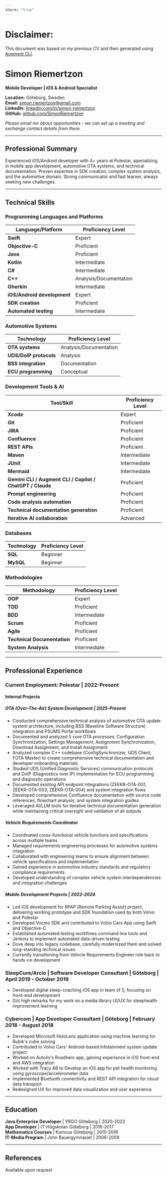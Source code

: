 ```yaml
---
share: "true"
---
```

# Disclaimer:

This document was based on my previous CV and then generated using [Augment CLI](https://docs.augmentcode.com/cli/overview).

# Simon Riemertzon

**Mobile Developer | iOS & Android Specialist**

**Location:** Göteborg, Sweden  
**Email:** simon.riemertzon@gmail.com  
**LinkedIn:** [linkedin.com/in/simon-riemertzon](https://linkedin.com/in/simon-riemertzon)  
**GitHub:** [github.com/SimonRiemertzon](https://github.com/SimonRiemertzon)

*Please email me about opportunities - we can set up a meeting and exchange contact details from there.*

---

## Professional Summary

Experienced iOS/Android developer with 4+ years at Polestar, specializing in mobile app development, automotive OTA systems, and technical documentation. Proven expertise in SDK creation, complex system analysis, and the automotive domain. Strong communicator and fast learner, always seeking new challenges.

---

## Technical Skills

### Programming Languages and Platforms

| Language/Platform         | Proficiency Level         |
|---------------------------|--------------------------|
| **Swift**                 | Expert                   |
| **Objective-C**           | Proficient               |
| **Java**                  | Proficient               |
| **Kotlin**                | Intermediate             |
| **C#**                    | Intermediate             |
| **C++**                   | Analysis/Documentation   |
| **Gherkin**               | Intermediate             |
| **iOS/Android development** | Expert                 |
| **SDK creation**          | Proficient               |
| **Automated testing**     | Intermediate             |

### Automotive Systems

| Technology                  | Proficiency Level         |
|-----------------------------|--------------------------|
| **OTA systems**             | Analysis/Documentation   |
| **UDS/DoIP protocols**      | Analysis                 |
| **BSS integration**         | Documentation            |
| **ECU programming**         | Conceptual               |

### Development Tools & AI

| Tool/Skill                                 | Proficiency Level       |
|---------------------------------------------|------------------------|
| **Xcode**                                  | Expert                 |
| **Git**                                    | Proficient             |
| **JIRA**                                   | Proficient             |
| **Confluence**                             | Proficient             |
| **REST APIs**                              | Proficient             |
| **Maven**                                  | Intermediate           |
| **JUnit**                                  | Intermediate           |
| **Mermaid**                                | Intermediate           |
| **Gemini CLI / Augment CLI / Copilot / ChatGPT / Claude** | Proficient |
| **Prompt engineering**                     | Proficient             |
| **Code analysis automation**               | Proficient             |
| **Technical documentation generation**     | Proficient             |
| **Iterative AI collaboration**             | Advanced               |

### Databases

| Technology   | Proficiency Level |
|--------------|------------------|
| **SQL**      | Beginner         |
| **MySQL**    | Beginner         |

### Methodologies

| Methodology                | Proficiency Level       |
|----------------------------|------------------------|
| **OOP**                    | Expert                 |
| **TDD**                    | Proficient             |
| **BDD**                    | Intermediate           |
| **Scrum**                  | Proficient             |
| **Agile**                  | Proficient             |
| **Technical Documentation**| Proficient             |
| **System Analysis**        | Intermediate           |

---

## Professional Experience

### **Current Employment: Polestar** | 2022-Present

#### Internal Projects

##### OTA (Over-The-Air) System Development | 2025-Present

- Conducted comprehensive technical analysis of automotive OTA update system architecture, including BSS (Baseline Software Structure) integration and PSUMS Portal workflows
- Documented and analyzed 5 core OTA processes: Configuration Synchronization, Settings Management, Assignment Synchronization, Download Assignment, and Install Assignment
- Analyzed complex C++ codebase (ConfigSynchronizer, UDS Client, FOTA Master) to create comprehensive technical documentation and developer onboarding materials
- Studied UDS (Unified Diagnostic Services) communication protocols and DoIP (Diagnostics over IP) implementation for ECU programming and diagnostic operations
- Documented existing API endpoint integrations (ZEEKR-OTA-001, ZEEKR-OTA-003, ZEEKR-OTA-004) and system integration flows
- Developed comprehensive Confluence documentation with source code references, flowchart analysis, and system integration guides
- Leveraged AI/LLM tools for iterative technical documentation generation while maintaining critical oversight and validation of all outputs

##### Vehicle Requirements Coordinator

- Coordinated cross-functional vehicle functions and specifications across multiple teams
- Managed requirements engineering processes for automotive systems integration
- Collaborated with engineering teams to ensure alignment between vehicle specifications and implementation
- Gained experience in automotive industry standards and regulatory compliance requirements
- Developed understanding of complex vehicle system interdependencies and integration challenges

##### Mobile Development Projects | 2022-2024

- Led iOS development for RPAP (Remote Parking Assist) project, delivering working prototype and SDK foundation used by both Volvo and Polestar
- Developed Vocmo SDK and contributed to Volvo Cars App using Swift and Objective-C
- Established automated testing workflows command line tools and Jenkins to implement automated data-driven testing
- Dove deep into legacy codebase, carefully modernized them and solved long-standing technical issues
- Currently transitioning from Vehicle Requirements Engineer role back to hands-on development

### **SleepCure/Arcio** | Software Developer Consultant | Göteborg | April 2019 - October 2019

- Developed digital sleep-coaching iOS app in team of 5, focusing on front-end development
- Got high remarks for my work on a media library UI/UX for sleephealth improvement learning

### **Cybercom** | App Developer Consultant | Göteborg | February 2018 - August 2018

- Developed Microsoft HoloLens application using machine learning for Rubik's cube solving
- Contributed to Volvo Cars' Android-based infotainment system update project
- Worked on Autoliv's Roadhero app, gaining experience in iOS front-end and AWS integration
- Worked with Tracy AB to Develop an iOS app for pet health monitoring using gyroscope/accelerometer data
- Implemented Bluetooth connectivity and REST API integration for cloud data transport
- Redesigned UX for improved data visualization and user experience

---

## Education

**Java Enterprise Developer** | YRGO Göteborg | 2020-2022  
**App Developer** | IT-Högskolan Göteborg | 2016-2017  
**Mathematics Courses** | Komvux Göteborg | 2015-2016  
**IT-Media Program** | John Bauergymnasiet | 2006-2009  

---

## References

Available upon request
